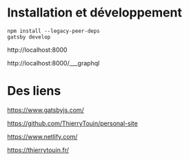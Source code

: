 # Installation et développement 

```shell
npm install --legacy-peer-deps
gatsby develop
```

http://localhost:8000

http://localhost:8000/___graphql


# Des liens
https://www.gatsbyjs.com/

https://github.com/ThierryTouin/personal-site

https://www.netlify.com/

https://thierrytouin.fr/